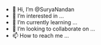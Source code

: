 - 👋 Hi, I’m @SuryaNandan
- 👀 I’m interested in ...
- 🌱 I’m currently learning ...
- 💞️ I’m looking to collaborate on ...
- 📫 How to reach me ...

<!---
SuryaNandan/SuryaNandan is a ✨ special ✨ repository because its `README.md` (this file) appears on your GitHub profile.
You can click the Preview link to take a look at your changes.
--->
